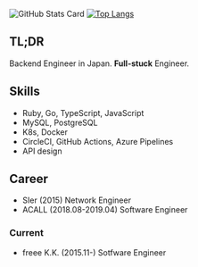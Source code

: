 ![GitHub Stats Card](https://github-readme-stats.vercel.app/api?username=paveg&count_private=true&show_icons=true&theme=tokyonight)
[![Top Langs](https://github-readme-stats.vercel.app/api/top-langs/?username=paveg&layout=compact)](https://github.com/anuraghazra/github-readme-stats)

## TL;DR

Backend Engineer in Japan. **Full-stuck** Engineer.

## Skills

- Ruby, Go, TypeScript, JavaScript
- MySQL, PostgreSQL
- K8s, Docker
- CircleCI, GitHub Actions, Azure Pipelines
- API design

## Career

- SIer (2015) Network Engineer
- ACALL (2018.08-2019.04) Software Engineer

### Current

- freee K.K. (2015.11-) Sotfware Engineer

